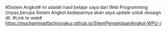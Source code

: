 #Sistem Angkot#
ini adalah hasil belajar saya dari Web Programming Unpas,berupa Sistem Angkot.kedepannya akan saya update untuk desaign dll.
#Link to web#
https://muchammadfachrisyakur.github.io/SitemPengelolaanAngkot-WPU-/
